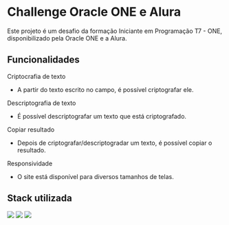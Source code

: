 
# Challenge Oracle ONE e Alura

Este projeto é um desafio da formação Iniciante em Programação T7 - ONE, disponibilizado pela Oracle ONE e a Alura.


## Funcionalidades

Criptocrafia de texto
- A partir do texto escrito no campo, é possível criptografar ele.

Descriptografia de texto
- É possível descriptografar um texto que está criptografado.

Copiar resultado
- Depois de criptografar/descriptogradar um texto, é possível copiar o resultado.

Responsividade
- O site está disponível para diversos tamanhos de telas.


## Stack utilizada

<img src="https://img.shields.io/badge/HTML5-E34F26?style=for-the-badge&logo=html5&logoColor=white" />
<img src="	https://img.shields.io/badge/CSS3-1572B6?style=for-the-badge&logo=css3&logoColor=white" />
<img src="https://img.shields.io/badge/JavaScript-323330?style=for-the-badge&logo=javascript&logoColor=F7DF1E" />

